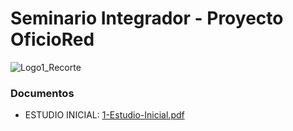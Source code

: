 # Seminario Integrador - Proyecto OficioRed
![Logo1_Recorte](https://github.com/Thomode/seminario-integrador/assets/128819984/96464497-9b61-40ea-97de-ae8817397881)
### Documentos
* ESTUDIO INICIAL: [1-Estudio-Inicial.pdf](https://github.com/Thomode/seminario-integrador/files/12422594/1-Estudio-Inicial.pdf)

